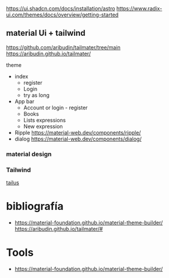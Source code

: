 

https://ui.shadcn.com/docs/installation/astro
https://www.radix-ui.com/themes/docs/overview/getting-started

## material Ui + tailwind
https://github.com/aribudin/tailmater/tree/main
https://aribudin.github.io/tailmater/




theme
- index
  - register
  - Login
  - try as long
- App bar
  - Account or login - register
  - Books
  - Lists expressions
  - New expression
- Ripple https://material-web.dev/components/ripple/
- dialog https://material-web.dev/components/dialog/

### material design


### Tailwind
[tailus](https://tailus.io/)





# bibliografía


- https://material-foundation.github.io/material-theme-builder/
https://aribudin.github.io/tailmater/#


# Tools 
- https://material-foundation.github.io/material-theme-builder/